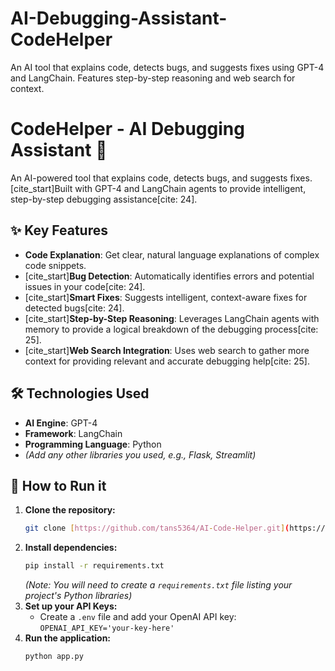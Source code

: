 # AI-Debugging-Assistant-CodeHelper
An AI tool that explains code, detects bugs, and suggests fixes using GPT-4 and LangChain. Features step-by-step reasoning and web search for context.
# CodeHelper - AI Debugging Assistant 🤖

An AI-powered tool that explains code, detects bugs, and suggests fixes. [cite_start]Built with GPT-4 and LangChain agents to provide intelligent, step-by-step debugging assistance[cite: 24].

## ✨ Key Features

* **Code Explanation**: Get clear, natural language explanations of complex code snippets.
* [cite_start]**Bug Detection**: Automatically identifies errors and potential issues in your code[cite: 24].
* [cite_start]**Smart Fixes**: Suggests intelligent, context-aware fixes for detected bugs[cite: 24].
* [cite_start]**Step-by-Step Reasoning**: Leverages LangChain agents with memory to provide a logical breakdown of the debugging process[cite: 25].
* [cite_start]**Web Search Integration**: Uses web search to gather more context for providing relevant and accurate debugging help[cite: 25].

## 🛠️ Technologies Used

* **AI Engine**: GPT-4
* **Framework**: LangChain
* **Programming Language**: Python
* *(Add any other libraries you used, e.g., Flask, Streamlit)*

## 🚀 How to Run it

1.  **Clone the repository:**
    ```bash
    git clone [https://github.com/tans5364/AI-Code-Helper.git](https://github.com/YOUR_USERNAME/AI-Code-Helper.git)
    ```
2.  **Install dependencies:**
    ```bash
    pip install -r requirements.txt
    ```
    *(Note: You will need to create a `requirements.txt` file listing your project's Python libraries)*
3.  **Set up your API Keys:**
    * Create a `.env` file and add your OpenAI API key: `OPENAI_API_KEY='your-key-here'`
4.  **Run the application:**
    ```bash
    python app.py
    ```
